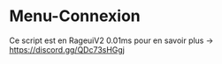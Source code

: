 # Menu-Connexion
Ce script est en RageuiV2 0.01ms pour en savoir plus -> https://discord.gg/QDc73sHGgj  
